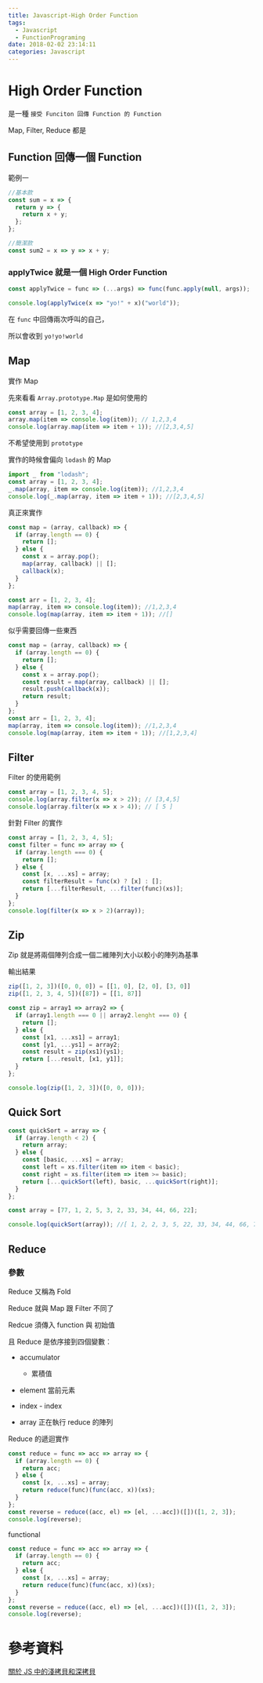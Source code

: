 ```yaml
---
title: Javascript-High Order Function
tags:
  - Javascript
  - FunctionPrograming
date: 2018-02-02 23:14:11
categories: Javascript
---
```


# High Order Function

是一種 `接受 Funciton 回傳 Function 的 Function`

Map, Filter, Reduce 都是

## Function 回傳一個 Function

範例一

```javascript
//基本款
const sum = x => {
  return y => {
    return x + y;
  };
};

//簡潔款
const sum2 = x => y => x + y;
```

### applyTwice 就是一個 High Order Function

```javascript
const applyTwice = func => (...args) => func(func.apply(null, args));

console.log(applyTwice(x => "yo!" + x)("world"));
```

在 `func` 中回傳兩次呼叫的自己，

所以會收到 `yo!yo!world`

## Map

實作 Map

先來看看 `Array.prototype.Map` 是如何使用的

```javascript
const array = [1, 2, 3, 4];
array.map(item => console.log(item)); // 1,2,3,4
console.log(array.map(item => item + 1)); //[2,3,4,5]
```

不希望使用到 `prototype`

實作的時候會偏向 `lodash` 的 Map

```javascript
import _ from "lodash";
const array = [1, 2, 3, 4];
_.map(array, item => console.log(item)); //1,2,3,4
console.log(_.map(array, item => item + 1)); //[2,3,4,5]
```

真正來實作

```javascript
const map = (array, callback) => {
  if (array.length == 0) {
    return [];
  } else {
    const x = array.pop();
    map(array, callback) || [];
    callback(x);
  }
};

const arr = [1, 2, 3, 4];
map(array, item => console.log(item)); //1,2,3,4
console.log(map(array, item => item + 1)); //[]
```

似乎需要回傳一些東西

```javascript
const map = (array, callback) => {
  if (array.length == 0) {
    return [];
  } else {
    const x = array.pop();
    const result = map(array, callback) || [];
    result.push(callback(x));
    return result;
  }
};
const arr = [1, 2, 3, 4];
map(array, item => console.log(item)); //1,2,3,4
console.log(map(array, item => item + 1)); //[1,2,3,4]
```

## Filter

Filter 的使用範例

```javascript
const array = [1, 2, 3, 4, 5];
console.log(array.filter(x => x > 2)); // [3,4,5]
console.log(array.filter(x => x > 4)); // [ 5 ]
```

針對 Filter 的實作

```javascript
const array = [1, 2, 3, 4, 5];
const filter = func => array => {
  if (array.length === 0) {
    return [];
  } else {
    const [x, ...xs] = array;
    const filterResult = func(x) ? [x] : [];
    return [...filterResult, ...filter(func)(xs)];
  }
};
console.log(filter(x => x > 2)(array));
```

## Zip

Zip 就是將兩個陣列合成一個二維陣列大小以較小的陣列為基準

輸出結果

```javascript
zip([1, 2, 3])([0, 0, 0]) = [[1, 0], [2, 0], [3, 0]]
zip([1, 2, 3, 4, 5])([87]) = [[1, 87]]
```

```javascript
const zip = array1 => array2 => {
  if (array1.length === 0 || array2.lenght === 0) {
    return [];
  } else {
    const [x1, ...xs1] = array1;
    const [y1, ...ys1] = array2;
    const result = zip(xs1)(ys1);
    return [...result, [x1, y1]];
  }
};

console.log(zip([1, 2, 3])([0, 0, 0]));
```

## Quick Sort

```javascript
const quickSort = array => {
  if (array.length < 2) {
    return array;
  } else {
    const [basic, ...xs] = array;
    const left = xs.filter(item => item < basic);
    const right = xs.filter(item => item >= basic);
    return [...quickSort(left), basic, ...quickSort(right)];
  }
};

const array = [77, 1, 2, 5, 3, 2, 33, 34, 44, 66, 22];

console.log(quickSort(array)); //[ 1, 2, 2, 3, 5, 22, 33, 34, 44, 66, 77 ]
```

## Reduce

### 參數

Reduce 又稱為 Fold

Reduce 就與 Map 跟 Filter 不同了

Redcue 須傳入 function 與 初始值

且 Reduce 是依序接到四個變數︰

* accumulator

  * 累積值

* element 當前元素

* index - index

* array 正在執行 reduce 的陣列

Reduce 的遞迴實作

```javascript
const reduce = func => acc => array => {
  if (array.length == 0) {
    return acc;
  } else {
    const [x, ...xs] = array;
    return reduce(func)(func(acc, x))(xs);
  }
};
const reverse = reduce((acc, el) => [el, ...acc])([])([1, 2, 3]);
console.log(reverse);
```

functional

```javascript
const reduce = func => acc => array => {
  if (array.length == 0) {
    return acc;
  } else {
    const [x, ...xs] = array;
    return reduce(func)(func(acc, x))(xs);
  }
};
const reverse = reduce((acc, el) => [el, ...acc])([])([1, 2, 3]);
console.log(reverse);
```

# 參考資料

[關於 JS 中的淺拷貝和深拷貝](http://larry850806.github.io/2016/09/20/shallow-vs-deep-copy/)
